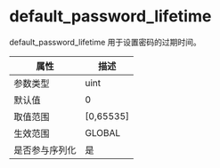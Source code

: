 # default_password_lifetime

default_password_lifetime 用于设置密码的过期时间。

| **属性**  |   **描述**    |
|---------|-------------|
| 参数类型    | uint        |
| 默认值     | 0           |
| 取值范围    | \[0,65535\] |
| 生效范围    | GLOBAL      |
| 是否参与序列化 | 是           |
